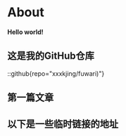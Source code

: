 # About

**Hello world!**

## 这是我的GitHub仓库

::github{repo="xxxkjing/fuwari)"}

## 第一篇文章


## 以下是一些临时链接的地址